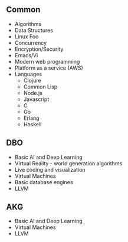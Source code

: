Common
------
* Algorithms
* Data Structures
* Linux Foo
* Concurrency
* Encryption/Security
* Emacs/Vi
* Modern web programming
* Platform as a service (AWS)
* Languages
  * Clojure
  * Common Lisp
  * Node.js
  * Javascript
  * C
  * Go
  * Erlang
  * Haskell

DBO
---
* Basic AI and Deep Learning
* Virtual Reality - world generation algorithms
* Live coding and visualization
* Virtual Machines
* Basic database engines
* LLVM

AKG
---
* Basic AI and Deep Learning
* Virtual Machines
* LLVM
